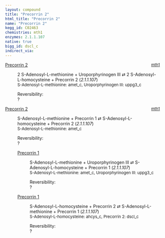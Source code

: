 ```yaml
---
layout: compound
title: "Precorrin 2"
html_title: "Precorrin 2"
name: "Precorrin 2"
kegg_id: C02463
chemistries: mth1
enzymes: 2.1.1.107
native: true
bigg_id: dscl_c
indirect_via:
---
```

<dl><dt class="rs-product"><a class="link-dark" data-bs-html="true" data-bs-title="KEGG: C02463" data-bs-toggle="tooltip" href="{{ site.url }}{{ site.baseurl }}/compounds/C02463">Precorrin 2</a><span style="float: right; max-width: 40%"><a class="link-dark opacity-50" href="{{ site.url }}{{ site.baseurl }}/chemistries/mth1" style="font-size: small; word-wrap: anywhere;">mth1</a></span></dt><dd><p>2 S-Adenosyl-L-methionine + Uroporphyrinogen III ⇄ 2 S-Adenosyl-L-homocysteine + Precorrin 2 (<i>2.1.1.107</i>)<br/><span style="font-size: small;"><span data-bs-html="true" data-bs-title="KEGG: C00019" data-bs-toggle="tooltip">S-Adenosyl-L-methionine</span>: amet_c, <span data-bs-html="true" data-bs-title="KEGG: C01051" data-bs-toggle="tooltip">Uroporphyrinogen III</span>: uppg3_c</span><br/><div class="reversibility_info">Reversibility: <div class="progress"><div aria-valuemax="100" aria-valuemin="0" aria-valuenow="0" class="progress-bar bg-light" role="progressbar" style="width: 100%"></div></div><span>?</span><div class="progress"><div aria-valuemax="10" aria-valuemin="0" aria-valuenow="0" class="progress-bar bg-light" role="progressbar" style="width: 100%"></div></div></div></p><dl></dl></dd></dl><dl><dt class="rs-product"><a class="link-dark" data-bs-html="true" data-bs-title="KEGG: C02463" data-bs-toggle="tooltip" href="{{ site.url }}{{ site.baseurl }}/compounds/C02463">Precorrin 2</a><span style="float: right; max-width: 40%"><a class="link-dark opacity-50" href="{{ site.url }}{{ site.baseurl }}/chemistries/mth1" style="font-size: small; word-wrap: anywhere;">mth1</a></span></dt><dd><p>S-Adenosyl-L-methionine + Precorrin 1 ⇄ S-Adenosyl-L-homocysteine + Precorrin 2 (<i>2.1.1.107</i>)<br/><span style="font-size: small;"><span data-bs-html="true" data-bs-title="KEGG: C00019" data-bs-toggle="tooltip">S-Adenosyl-L-methionine</span>: amet_c</span><br/><div class="reversibility_info">Reversibility: <div class="progress"><div aria-valuemax="100" aria-valuemin="0" aria-valuenow="0" class="progress-bar bg-light" role="progressbar" style="width: 100%"></div></div><span>?</span><div class="progress"><div aria-valuemax="10" aria-valuemin="0" aria-valuenow="0" class="progress-bar bg-light" role="progressbar" style="width: 100%"></div></div></div></p><dl><dt><a class="link-dark" data-bs-html="true" data-bs-title="KEGG: C15527" data-bs-toggle="tooltip" href="{{ site.url }}{{ site.baseurl }}/compounds/C15527">Precorrin 1</a><span style="float: right; max-width: 40%"><a class="link-dark opacity-50" href="{{ site.url }}{{ site.baseurl }}/chemistries/None" style="font-size: small; word-wrap: anywhere;"></a></span></dt><dd><p>S-Adenosyl-L-methionine + Uroporphyrinogen III ⇄ S-Adenosyl-L-homocysteine + Precorrin 1 (<i>2.1.1.107</i>)<br/><span style="font-size: small;"><span data-bs-html="true" data-bs-title="KEGG: C00019" data-bs-toggle="tooltip">S-Adenosyl-L-methionine</span>: amet_c, <span data-bs-html="true" data-bs-title="KEGG: C01051" data-bs-toggle="tooltip">Uroporphyrinogen III</span>: uppg3_c</span><br/><div class="reversibility_info">Reversibility: <div class="progress"><div aria-valuemax="100" aria-valuemin="0" aria-valuenow="0" class="progress-bar bg-light" role="progressbar" style="width: 100%"></div></div><span>?</span><div class="progress"><div aria-valuemax="10" aria-valuemin="0" aria-valuenow="0" class="progress-bar bg-light" role="progressbar" style="width: 100%"></div></div></div></p><dl></dl></dd><dt><a class="link-dark" data-bs-html="true" data-bs-title="KEGG: C15527" data-bs-toggle="tooltip" href="{{ site.url }}{{ site.baseurl }}/compounds/C15527">Precorrin 1</a><span style="float: right; max-width: 40%"><a class="link-dark opacity-50" href="{{ site.url }}{{ site.baseurl }}/chemistries/None" style="font-size: small; word-wrap: anywhere;"></a></span></dt><dd><p>S-Adenosyl-L-homocysteine + Precorrin 2 ⇄ S-Adenosyl-L-methionine + Precorrin 1 (<i>2.1.1.107</i>)<br/><span style="font-size: small;"><span data-bs-html="true" data-bs-title="KEGG: C00021" data-bs-toggle="tooltip">S-Adenosyl-L-homocysteine</span>: ahcys_c, <span data-bs-html="true" data-bs-title="KEGG: C02463" data-bs-toggle="tooltip">Precorrin 2</span>: dscl_c</span><br/><div class="reversibility_info">Reversibility: <div class="progress"><div aria-valuemax="100" aria-valuemin="0" aria-valuenow="0" class="progress-bar bg-light" role="progressbar" style="width: 100%"></div></div><span>?</span><div class="progress"><div aria-valuemax="10" aria-valuemin="0" aria-valuenow="0" class="progress-bar bg-light" role="progressbar" style="width: 100%"></div></div></div></p><dl></dl></dd></dl></dd></dl>